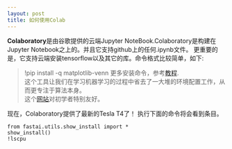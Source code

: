 ```yaml
---
layout: post
title: 如何使用Colab
---
```

**Colaboratory**是由谷歌提供的云端Jupyter NoteBook.Colaboratory是构建在Jupyter Notebook之上的。并且它支持github上的任何.ipynb文件。
更重要的是，它支持云端安装tensorflow以及其它的库。命令格式比较简单，如下:
>  !pip install -q matplotlib-venn
更多安装命令，参考[教程](https://colab.research.google.com/notebooks/snippets/importing_libraries.ipynb#scrollTo=iDu3Slhq2zyh).  
这个工具让我们在学习机器学习的过程中省去了一大堆的环境配置工作，从而更专注于算法本身。  
这个[网站](https://developers.google.com/machine-learning/crash-course/)对初学者特别友好。   

现在，Colaboratory提供了最新的Tesla T4了！
执行下面的命令将会看到条目。

```
from fastai.utils.show_install import *
show_install()
!lscpu
```
